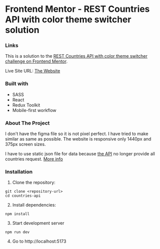 # Frontend Mentor - REST Countries API with color theme switcher solution

### Links

This is a solution to the [REST Countries API with color theme switcher challenge on Frontend Mentor](https://www.frontendmentor.io/challenges/rest-countries-api-with-color-theme-switcher-5cacc469fec04111f7b848ca).

Live Site URL: [The Website](https://country-api-5039.netlify.app/)

### Built with

- SASS
- React
- Redux Toolkit
- Mobile-first workflow

### About The Project

I don't have the figma file so it is not pixel perfect. I have tried to make similar as same as possible. The website is responsive only 1440px and 375px screen sizes.

I have to use static json file for data because [the API](https://restcountries.com) no longer provide all countries request. [More info](https://gitlab.com/restcountries/restcountries/-/issues/265)

### Installation

1. Clone the repository:

```
git clone <repository-url>
cd countries-api
```

2. Install dependencies:

```
npm install
```

3. Start development server

```
npm run dev
```

4. Go to http://localhost:5173
